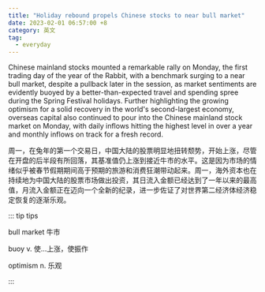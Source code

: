 ```yaml
---
title: "Holiday rebound propels Chinese stocks to near bull market"
date: 2023-02-01 06:57:00 +8
category: 英文
tag:
  - everyday
---
```


Chinese mainland stocks mounted a remarkable rally on Monday, the first trading day of the year of the Rabbit, with a benchmark surging to a near bull market, despite a pullback later in the session, as market sentiments are evidently buoyed by a better-than-expected travel and spending spree during the Spring Festival holidays. Further highlighting the growing optimism for a solid recovery in the world's second-largest economy, overseas capital also continued to pour into the Chinese mainland stock market on Monday, with daily inflows hitting the highest level in over a year and monthly inflows on track for a fresh record.

周一，在兔年的第一个交易日，中国大陆的股票明显地扭转颓势，开始上涨，尽管在开盘的后半段有所回落，其基准值仍上涨到接近牛市的水平。这是因为市场的情绪似乎被春节假期期间高于预期的旅游和消费狂潮带动起来。周一，海外资本也在持续地为中国大陆的股票市场做出投资，其日流入金额已经达到了一年以来的最高值，月流入金额正在迈向一个全新的纪录，进一步佐证了对世界第二经济体经济稳定恢复的逐渐乐观。

::: tip tips

bull market 牛市

buoy v. 使…上涨，使振作

optimism n. 乐观

:::
